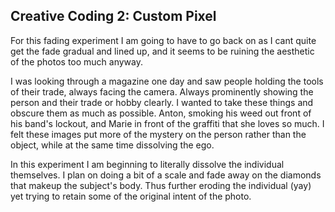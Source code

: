 ## Creative Coding 2: Custom Pixel

For this fading experiment I am going to have to go back on as I cant quite get the fade gradual and lined up, and it seems to be ruining the aesthetic of the photos too much anyway.

I was looking through a magazine one day and saw people holding the tools of their trade, always facing the camera. Always prominently showing the person and their trade or hobby clearly. I wanted to take these things and obscure them as much as possible. Anton, smoking his weed out front of his band's lockout, and Marie in front of the graffiti that she loves so much. I felt these images put more of the mystery on the person rather than the object, while at the same time dissolving the ego.  

In this experiment I am beginning to literally dissolve the individual themselves. I plan on doing a bit of a scale and fade away on the diamonds that makeup the subject's body. Thus further eroding the individual (yay) yet trying to retain some of the original intent of the photo.
